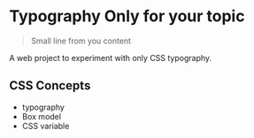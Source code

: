 # Typography Only for your topic

> Small line from you content

A web project to experiment with only CSS typography.

## CSS Concepts
* typography
* Box model
* CSS variable
